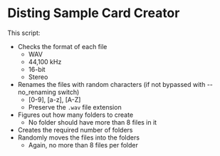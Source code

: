 # Disting Sample Card Creator

This script:
- Checks the format of each file
    - WAV  
    - 44,100 kHz
    - 16-bit
    - Stereo
- Renames the files with random characters (if not bypassed with --no_renaming switch)
    - [0-9], [a-z], [A-Z]
    - Preserve the `.wav` file extension
- Figures out how many folders to create
    - No folder should have more than 8 files in it
- Creates the required number of folders
- Randomly moves the files into the folders
    - Again, no more than 8 files per folder
